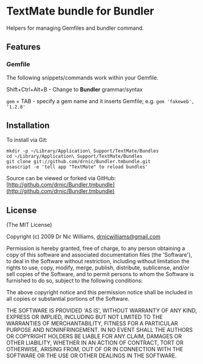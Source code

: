# TextMate bundle for Bundler #

Helpers for managing Gemfiles and bundler command.

## Features ##

### Gemfile ###

The following snippets/commands work within your Gemfile.

Shift+Ctrl+Alt+B - Change to **Bundler** grammar/syntax

`gem` + TAB - specify a gem name and it inserts Gemfile; e.g. `gem 'fakeweb', '1.2.8'`

## Installation ##

To install via Git:

    mkdir -p ~/Library/Application\ Support/TextMate/Bundles
    cd ~/Library/Application\ Support/TextMate/Bundles
    git clone git://github.com/drnic/Bundler.tmbundle.git
    osascript -e 'tell app "TextMate" to reload bundles'

Source can be viewed or forked via GitHub: [http://github.com/drnic/Bundler.tmbundle](http://github.com/drnic/Bundler.tmbundle)


## License ##

(The MIT License)

Copyright (c) 2009 Dr Nic Williams, drnicwilliams@gmail.com

Permission is hereby granted, free of charge, to any person obtaining
a copy of this software and associated documentation files (the
'Software'), to deal in the Software without restriction, including
without limitation the rights to use, copy, modify, merge, publish,
distribute, sublicense, and/or sell copies of the Software, and to
permit persons to whom the Software is furnished to do so, subject to
the following conditions:

The above copyright notice and this permission notice shall be
included in all copies or substantial portions of the Software.

THE SOFTWARE IS PROVIDED 'AS IS', WITHOUT WARRANTY OF ANY KIND,
EXPRESS OR IMPLIED, INCLUDING BUT NOT LIMITED TO THE WARRANTIES OF
MERCHANTABILITY, FITNESS FOR A PARTICULAR PURPOSE AND NONINFRINGEMENT.
IN NO EVENT SHALL THE AUTHORS OR COPYRIGHT HOLDERS BE LIABLE FOR ANY
CLAIM, DAMAGES OR OTHER LIABILITY, WHETHER IN AN ACTION OF CONTRACT,
TORT OR OTHERWISE, ARISING FROM, OUT OF OR IN CONNECTION WITH THE
SOFTWARE OR THE USE OR OTHER DEALINGS IN THE SOFTWARE.

